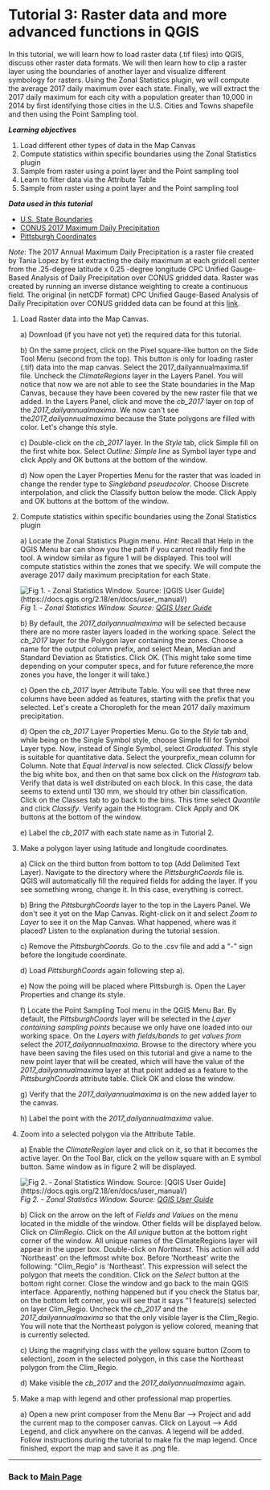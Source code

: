 # Tutorial 3: Raster data and more advanced functions in QGIS

In this tutorial, we will learn how to load raster data (.tif files) into QGIS, discuss other raster data formats. We will then learn how to clip a raster layer using the boundaries of another layer and visualize different symbology for rasters. Using the Zonal Statistics plugin, we will compute the average 2017 daily maximum over each state. Finally, we will extract the 2017 daily maximum for each city with a population greater than 10,000 in 2014 by first identifying those cities in the U.S. Cities and Towns shapefile and then using the Point Sampling tool.

**_Learning objectives_**

1. Load different other types of data in the Map Canvas
2. Compute statistics within specific boundaries using the Zonal Statistics plugin
3. Sample from raster using a point layer and the Point sampling tool
4. Learn to filter data via the Attribute Table
5. Sample from raster using a point layer and the Point sampling tool


**_Data used in this tutorial_**
* [U.S. State Boundaries](https://www.census.gov/geo/maps-data/data/cbf/cbf_state.html)
* [CONUS 2017 Maximum Daily Precipitation](docs/data/2017_dailyannualmaxima.tif)
* [Pittsburgh Coordinates](docs/data/PittsburghCoords.csv)

*Note*: The 2017 Annual Maximum Daily Precipitation is a raster file created by Tania Lopez by first extracting the daily maximum at each gridcell center from the .25-degree latitude x 0.25 -degree longitude CPC Unified Gauge-Based Analysis of Daily Precipitation over CONUS gridded data. Raster was created by running an inverse distance weighting to create a continuous field. The original (in netCDF format) CPC Unified Gauge-Based Analysis of Daily Precipitation over CONUS gridded data can be found at this [link](https://www.esrl.noaa.gov/psd/data/gridded/data.unified.daily.conus.html).

1. Load Raster data into the Map Canvas.

    a) Download (if you have not yet) the required data for this tutorial.

    b) On the same project, click on the Pixel square-like button on the Side Tool Menu (second from the top). This button is only for loading raster (.tif) data into the map canvas. Select the 2017_dailyannualmaxima.tif file. Uncheck the _ClimateRegions_ layer in the Layers Panel. You will notice that now we are not able to see the State boundaries in the Map Canvas, because they have been covered by the new raster file that we added. In the Layers Panel, click and move the *cb_2017* layer on top of the *2017_dailyannualmaxima*. We now can't see the*2017_dailyannualmaxima* because the State polygons are filled with color. Let's change this style.

    c) Double-click on the *cb_2017* layer. In the _Style_ tab, click Simple fill on the first white box. Select _Outline: Simple line_ as Symbol layer type and click Apply and OK buttons at the bottom of the window.

    d) Now open the Layer Properties Menu for the raster that was loaded in  change the render type to _Singleband pseudocolor_. Choose Discrete interpolation, and click the Classify button below the mode. Click Apply and OK buttons at the bottom of the window.

2. Compute statistics within specific boundaries using the Zonal Statistics plugin

    a) Locate the Zonal Statistics Plugin menu. _Hint:_ Recall that Help in the QGIS Menu bar can show you the path if you cannot readily find the tool. A window similar as figure 1 will be displayed. This tool will compute statistics within the zones that we specify. We will compute the average 2017 daily maximum precipitation for each State.


    ![Fig 1. - Zonal Statistics Window. Source: [QGIS User Guide] (https://docs.qgis.org/2.18/en/docs/user_manual/)](https://www.qgis.org/tr/_images/d86b8eb8a72d26a0fcb0bf043c9189e14a4ae125.png)
    _Fig 1. - Zonal Statistics Window. Source: [QGIS User Guide](https://docs.qgis.org/2.18/en/docs/user_manual/)_

    b) By default, the *2017_dailyannualmaxima* will be selected because there are no more raster layers loaded in the working space. Select the *cb_2017* layer for the Polygon layer containing the zones. Choose a name for the output column prefix, and select Mean, Median and Standard Deviation as Statistics. Click OK. (This might take some time depending on your computer specs, and for future reference,the more zones you have, the longer it will take.)

    c) Open the *cb_2017* layer Attribute Table. You will see that three new columns have been added as features, starting with the prefix that you selected. Let's create a Choropleth for the mean 2017 daily maximum precipitation.

    d) Open the *cb_2017* Layer Properties Menu. Go to the _Style_ tab and, while being on the Single Symbol style, choose Simple fill for Symbol Layer type. Now, instead of Single Symbol, select _Graduated_. This style is suitable for quantitative data. Select the yourprefix_mean column for Column. Note that _Equal Interval_ is now selected. Click _Classify_ below the big white box, and then on that same box click on the _Histogram_ tab. Verify that data is well distributed on each block. In this case, the data seems to extend until 130 mm, we should try other bin classification. Click on the Classes tab to go back to the bins. This time select _Quantile_ and click _Classify_. Verify again the Histogram. Click Apply and OK buttons at the bottom of the window.

    e) Label the *cb_2017* with each state name as in Tutorial 2.

3. Make a polygon layer using latitude and longitude coordinates.

    a) Click on the third button from bottom to top (Add Delimited Text Layer). Navigate to the directory where the _PittsburghCoords_ file is. QGIS will automatically fill the required fields for adding the layer. If you see something wrong, change it. In this case, everything is correct.

    b) Bring the _PittsburghCoords_ layer to the top in the Layers Panel. We don't see it yet on the Map Canvas. Right-click on it and select _Zoom to Layer_ to see it on the Map Canvas. What happened, where was it placed? Listen to the explanation during the tutorial session.

    c) Remove the _PittsburghCoords_. Go to the .csv file and add a "-" sign before the longitude coordinate.

    d) Load _PittsburghCoords_ again following step a).

    e) Now the poing will be placed where Pittsburgh is. Open the Layer Properties and change its style.

    f) Locate the Point Sampling Tool menu in the QGIS Menu Bar. By default, the _PittsburghCoords_ layer will be selected in the _Layer containing sampling points_ because we only have one loaded into our working space. On the _Layers with fields/bands to get values from_ select the *2017_dailyannualmaxima*. Browse to the directory where you have been saving the files used on this tutorial and give a name to the new point layer that will be created, which will have the value of the *2017_dailyannualmaxima* layer at that point added as a feature to the _PittsburghCoords_ attribute table. Click OK and close the window.

    g) Verify that the *2017_dailyannualmaxima* is on the new added layer to the canvas.

    h) Label the point with the *2017_dailyannualmaxima* value.


4. Zoom into a selected polygon via the Attribute Table.

    a) Enable the _ClimateRegion_ layer and click on it, so that it becomes the active layer. On the Tool Bar, click on the yellow square with an E symbol button. Same window as in figure 2 will be displayed.

    ![Fig 2. - Zonal Statistics Window. Source: [QGIS User Guide] (https://docs.qgis.org/2.18/en/docs/user_manual/)](https://docs.qgis.org/2.18/en/_images/function_list.png)
    _Fig 2. - Zonal Statistics Window. Source: [QGIS User Guide](https://docs.qgis.org/2.18/en/docs/user_manual/)_

    b) Click on the arrow on the left of _Fields and Values_ on the menu located in the middle of the window. Other fields will be displayed below. Click on _ClimRegio_. Click on the _All unique_ button at the bottom right corner of the window. All unique names of the ClimateRegions layer will appear in the upper box. Double-click on _Northeast_. This action will add 'Northeast' on the leftmost white box. Before 'Northeast' write the following: "Clim_Regio" is 'Northeast'. This expression will select the polygon that meets the condition. Click on the _Select_ button at the bottom right corner. Close the window and go back to the main QGIS interface. Apparently, nothing happened but if you check the Status bar, on the bottom left corner, you will see that it says "1 feature(s) selected on layer Clim_Regio. Uncheck the *cb_2017* and the *2017_dailyannualmaxima* so that the only visible layer is the Clim_Regio. You will note that the Northeast polygon is yellow colored, meaning that is currently selected.

    c) Using the magnifying class with the yellow square button (Zoom to selection), zoom in the selected polygon, in this case the Northeast polygon from the Clim_Regio.

    d) Make visible the *cb_2017* and the *2017_dailyannualmaxima* again.

5. Make a map with legend and other professional map properties.

    a) Open a new print composer from the Menu Bar --> Project and add the current map to the composer canvas. Click on Layout --> Add Legend, and click anywhere on the canvas. A legend will be added. Follow instructions during the tutorial to make fix the map legend. Once finished, export the map and save it as .png file.

---

### Back to [Main Page](https://mushimu.github.io/qgis-tutorial/)
